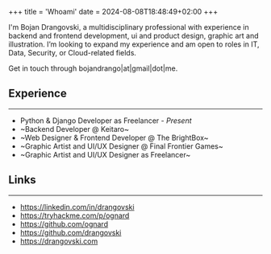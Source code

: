 +++
title = 'Whoami'
date = 2024-08-08T18:48:49+02:00
+++

I'm Bojan Drangovski, a multidisciplinary professional with experience in backend and frontend development, ui and product design, graphic art and illustration. I’m looking to expand my experience and am open to roles in IT, Data, Security, or Cloud-related fields.

Get in touch through bojandrango|at|gmail|dot|me.


## Experience
---

- Python & Django Developer as Freelancer - *Present*
- ~Backend Developer @ Keitaro~
- ~Web Designer & Frontend Developer @ The BrightBox~
- ~Graphic Artist and UI/UX Designer @ Final Frontier Games~
- ~Graphic Artist and UI/UX Designer as Freelancer~


## Links
---
- https://linkedin.com/in/drangovski
- https://tryhackme.com/p/ognard
- https://github.com/ognard
- https://github.com/drangovski
- https://drangovski.com